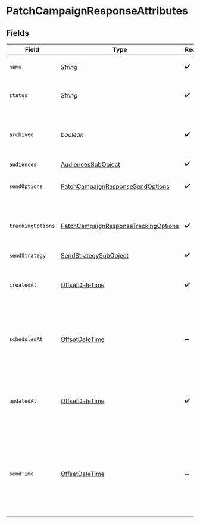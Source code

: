 # PatchCampaignResponseAttributes


## Fields

| Field                                                                                                   | Type                                                                                                    | Required                                                                                                | Description                                                                                             | Example                                                                                                 |
| ------------------------------------------------------------------------------------------------------- | ------------------------------------------------------------------------------------------------------- | ------------------------------------------------------------------------------------------------------- | ------------------------------------------------------------------------------------------------------- | ------------------------------------------------------------------------------------------------------- |
| `name`                                                                                                  | *String*                                                                                                | :heavy_check_mark:                                                                                      | The campaign name                                                                                       |                                                                                                         |
| `status`                                                                                                | *String*                                                                                                | :heavy_check_mark:                                                                                      | The current status of the campaign                                                                      |                                                                                                         |
| `archived`                                                                                              | *boolean*                                                                                               | :heavy_check_mark:                                                                                      | Whether the campaign has been archived or not                                                           |                                                                                                         |
| `audiences`                                                                                             | [AudiencesSubObject](../../models/components/AudiencesSubObject.md)                                     | :heavy_check_mark:                                                                                      | N/A                                                                                                     |                                                                                                         |
| `sendOptions`                                                                                           | [PatchCampaignResponseSendOptions](../../models/components/PatchCampaignResponseSendOptions.md)         | :heavy_check_mark:                                                                                      | Options to use when sending a campaign                                                                  |                                                                                                         |
| `trackingOptions`                                                                                       | [PatchCampaignResponseTrackingOptions](../../models/components/PatchCampaignResponseTrackingOptions.md) | :heavy_check_mark:                                                                                      | The tracking options associated with the campaign                                                       |                                                                                                         |
| `sendStrategy`                                                                                          | [SendStrategySubObject](../../models/components/SendStrategySubObject.md)                               | :heavy_check_mark:                                                                                      | N/A                                                                                                     |                                                                                                         |
| `createdAt`                                                                                             | [OffsetDateTime](https://docs.oracle.com/javase/8/docs/api/java/time/OffsetDateTime.html)               | :heavy_check_mark:                                                                                      | The datetime when the campaign was created                                                              | 2022-11-08T00:00:00+00:00                                                                               |
| `scheduledAt`                                                                                           | [OffsetDateTime](https://docs.oracle.com/javase/8/docs/api/java/time/OffsetDateTime.html)               | :heavy_minus_sign:                                                                                      | The datetime when the campaign was scheduled for future sending                                         | 2022-11-08T00:00:00+00:00                                                                               |
| `updatedAt`                                                                                             | [OffsetDateTime](https://docs.oracle.com/javase/8/docs/api/java/time/OffsetDateTime.html)               | :heavy_check_mark:                                                                                      | The datetime when the campaign was last updated by a user or the system                                 | 2022-11-08T00:00:00+00:00                                                                               |
| `sendTime`                                                                                              | [OffsetDateTime](https://docs.oracle.com/javase/8/docs/api/java/time/OffsetDateTime.html)               | :heavy_minus_sign:                                                                                      | The datetime when the campaign will be / was sent or None if not yet scheduled by a send_job.           | 2022-11-08T00:00:00+00:00                                                                               |